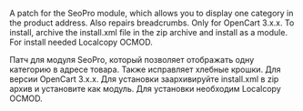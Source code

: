 A patch for the SeoPro module, which allows you to display one category in the product address. Also repairs breadcrumbs. Only for OpenCart 3.x.x. To install, archive the install.xml file in the zip archive and install as a module.
For install needed Localcopy OCMOD.

Патч для модуля SeoPro, который позволяет отображать одну категорию в адресе товара. Также исправляет хлебные крошки. Для версии OpenCart 3.x.x. Для установки заархивируйте install.xml в zip архив и установите как модуль.
Для установки необходим Localcopy OCMOD.
